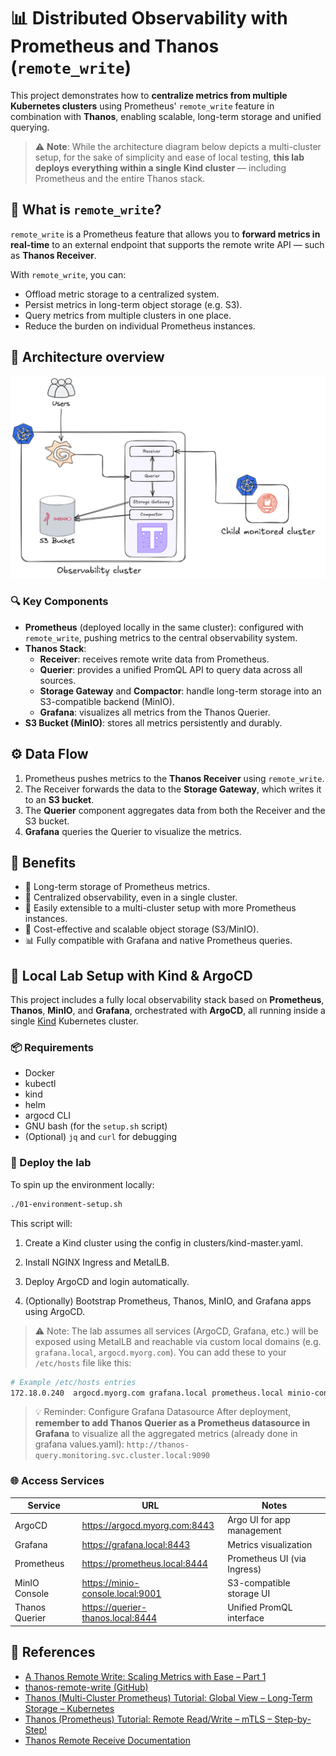 # 📊 Distributed Observability with Prometheus and Thanos (`remote_write`)

This project demonstrates how to **centralize metrics from multiple Kubernetes clusters** using Prometheus' `remote_write` feature in combination with **Thanos**, enabling scalable, long-term storage and unified querying.

> ⚠️ **Note**: While the architecture diagram below depicts a multi-cluster setup, for the sake of simplicity and ease of local testing, **this lab deploys everything within a single Kind cluster** — including Prometheus and the entire Thanos stack.

## 🧠 What is `remote_write`?

`remote_write` is a Prometheus feature that allows you to **forward metrics in real-time** to an external endpoint that supports the remote write API — such as **Thanos Receiver**.

With `remote_write`, you can:
- Offload metric storage to a centralized system.
- Persist metrics in long-term object storage (e.g. S3).
- Query metrics from multiple clusters in one place.
- Reduce the burden on individual Prometheus instances.

## 🧱 Architecture overview

![architecture](images/architecture.png)

### 🔍 Key Components

- **Prometheus** (deployed locally in the same cluster): configured with `remote_write`, pushing metrics to the central observability system.
- **Thanos Stack**:
  - **Receiver**: receives remote write data from Prometheus.
  - **Querier**: provides a unified PromQL API to query data across all sources.
  - **Storage Gateway** and **Compactor**: handle long-term storage into an S3-compatible backend (MinIO).
  - **Grafana**: visualizes all metrics from the Thanos Querier.
- **S3 Bucket (MinIO)**: stores all metrics persistently and durably.

## ⚙️ Data Flow

1. Prometheus pushes metrics to the **Thanos Receiver** using `remote_write`.
2. The Receiver forwards the data to the **Storage Gateway**, which writes it to an **S3 bucket**.
3. The **Querier** component aggregates data from both the Receiver and the S3 bucket.
4. **Grafana** queries the Querier to visualize the metrics.

## 🚀 Benefits

- 🔁 Long-term storage of Prometheus metrics.
- 📡 Centralized observability, even in a single cluster.
- 🧩 Easily extensible to a multi-cluster setup with more Prometheus instances.
- 💾 Cost-effective and scalable object storage (S3/MinIO).
- 📊 Fully compatible with Grafana and native Prometheus queries.

## 🧪 Local Lab Setup with Kind & ArgoCD

This project includes a fully local observability stack based on **Prometheus**, **Thanos**, **MinIO**, and **Grafana**, orchestrated with **ArgoCD**, all running inside a single [Kind](https://kind.sigs.k8s.io/) Kubernetes cluster.

### 📦 Requirements

- Docker
- kubectl
- kind
- helm
- argocd CLI
- GNU bash (for the `setup.sh` script)
- (Optional) `jq` and `curl` for debugging

### 🚀 Deploy the lab

To spin up the environment locally:

```bash
./01-environment-setup.sh
```

This script will:

  1. Create a Kind cluster using the config in clusters/kind-master.yaml.

  2. Install NGINX Ingress and MetalLB.

  3. Deploy ArgoCD and login automatically.

  4. (Optionally) Bootstrap Prometheus, Thanos, MinIO, and Grafana apps using ArgoCD.

> ⚠️ Note: The lab assumes all services (ArgoCD, Grafana, etc.) will be exposed using MetalLB and reachable via custom local domains (e.g. `grafana.local`, `argocd.myorg.com`). You can add these to your `/etc/hosts` file like this:

```bash
# Example /etc/hosts entries
172.18.0.240  argocd.myorg.com grafana.local prometheus.local minio-console.local querier-thanos.local
```

> 💡 Reminder: Configure Grafana Datasource
  After deployment, **remember to add Thanos Querier as a Prometheus datasource in Grafana** to visualize all the aggregated metrics (already done in grafana values.yaml):
  `http://thanos-query.monitoring.svc.cluster.local:9090`



### 🌐 Access Services

| Service        | URL                                     | Notes                      |
|----------------|-----------------------------------------|----------------------------|
| ArgoCD         | https://argocd.myorg.com:8443           | Argo UI for app management |
| Grafana        | https://grafana.local:8443              | Metrics visualization      |
| Prometheus     | https://prometheus.local:8444           | Prometheus UI (via Ingress)|
| MinIO Console  | https://minio-console.local:9001        | S3-compatible storage UI   |
| Thanos Querier | https://querier-thanos.local:8444       | Unified PromQL interface   |


## 🔗 References
- [A Thanos Remote Write: Scaling Metrics with Ease – Part 1](https://medium.com/@mohitverma160288/thanos-remote-write-scaling-metrics-with-ease-part1-eb861b9aefa9)
- [thanos-remote-write (GitHub)](https://github.com/mvtech88/thanos-remote-write)
- [Thanos (Multi-Cluster Prometheus) Tutorial: Global View – Long-Term Storage – Kubernetes](https://www.youtube.com/watch?v=feHSU0BMcco&t=776s)
- [Thanos (Prometheus) Tutorial: Remote Read/Write – mTLS – Step-by-Step!](https://github.com/antonputra/tutorials/tree/main/lessons/163)
- [Thanos Remote Receive Documentation](https://thanos.io/v0.10/201812_thanos-remote-receive.md/)
